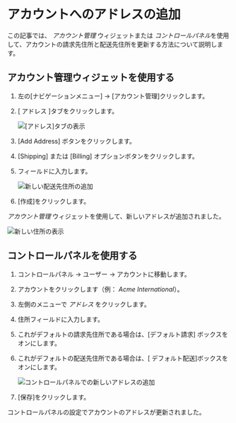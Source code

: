 # アカウントへのアドレスの追加

この記事では、 *アカウント管理* ウィジェットまたは *コントロールパネル*を使用して、アカウントの請求先住所と配送先住所を更新する方法について説明します。

## アカウント管理ウィジェットを使用する

1.  左の[ナビゲーションメニュー] → [アカウント管理]クリックします。

2.  [ アドレス ]タブをクリックします。

    ![[アドレス]タブの表示](./adding-addresses-to-an-account/images/01.png)

3.  [Add Address] ボタンをクリックします。

4.  [Shipping] または [Billing] オプションボタンをクリックします。

5.  フィールドに入力します。

    ![新しい配送先住所の追加](./adding-addresses-to-an-account/images/02.png)

6.  [作成]をクリックします。

*アカウント管理* ウィジェットを使用して、新しいアドレスが追加されました。

![新しい住所の表示](./adding-addresses-to-an-account/images/03.png)

## コントロールパネルを使用する

1.  コントロールパネル → ユーザー → アカウントに移動します。

2.  アカウントをクリックします（例： *Acme International*）。

3.  左側のメニューで *アドレス* をクリックします。

4.  住所フィールドに入力します。

5.  これがデフォルトの請求先住所である場合は、[デフォルト請求] ボックスをオンにします。

6.  これがデフォルトの配送先住所である場合は、[ デフォルト配送]ボックスをオンにします。

    ![コントロールパネルでの新しいアドレスの追加](./adding-addresses-to-an-account/images/04.png)

7.  [保存]をクリックします。

コントロールパネルの設定でアカウントのアドレスが更新されました。
